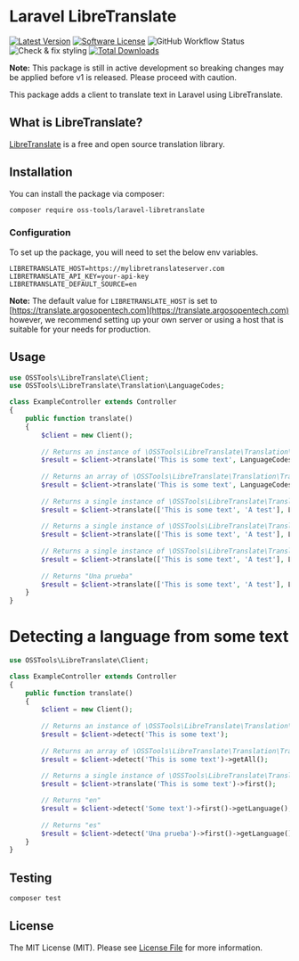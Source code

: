 # Laravel LibreTranslate

[![Latest Version](https://img.shields.io/github/release/oss-tools/laravel-libretranslate.svg?style=flat-square)](https://github.com/oss-tools/laravel-libretranslate/releases)
[![Software License](https://img.shields.io/badge/license-MIT-brightgreen.svg?style=flat-square)](LICENSE.md)
![GitHub Workflow Status](https://img.shields.io/github/workflow/status/oss-tools/laravel-libretranslate/run-tests?label=tests)
![Check & fix styling](https://github.com/oss-tools/laravel-libretranslate/workflows/Check%20&%20fix%20styling/badge.svg)
[![Total Downloads](https://img.shields.io/packagist/dt/oss-tools/laravel-libretranslate.svg?style=flat-square)](https://packagist.org/packages/oss-tools/laravel-libretranslate)

**Note:** This package is still in active development so breaking changes may be applied before v1 is released. Please proceed with caution.

This package adds a client to translate text in Laravel using LibreTranslate.

## What is LibreTranslate?

[LibreTranslate](https://github.com/LibreTranslate/LibreTranslate) is a free and open source translation library.

## Installation

You can install the package via composer:

```bash
composer require oss-tools/laravel-libretranslate
```

### Configuration
To set up the package, you will need to set the below env variables.

```
LIBRETRANSLATE_HOST=https://mylibretranslateserver.com
LIBRETRANSLATE_API_KEY=your-api-key
LIBRETRANSLATE_DEFAULT_SOURCE=en
```
**Note:** The default value for `LIBRETRANSLATE_HOST` is set to [https://translate.argosopentech.com](https://translate.argosopentech.com) however, we recommend setting up your own server or using a host that is suitable for your needs for production.
## Usage

``` php
use OSSTools\LibreTranslate\Client;
use OSSTools\LibreTranslate\Translation\LanguageCodes;

class ExampleController extends Controller
{
    public function translate()
    {
        $client = new Client();
        
        // Returns an instance of \OSSTools\LibreTranslate\Translation\TranslationCollection
        $result = $client->translate('This is some text', LanguageCodes::SPANISH);
        
        // Returns an array of \OSSTools\LibreTranslate\Translation\TranslationItem
        $result = $client->translate('This is some text', LanguageCodes::SPANISH)->getAll();
        
        // Returns a single instance of \OSSTools\LibreTranslate\Translation\TranslationItem
        $result = $client->translate(['This is some text', 'A test'], LanguageCodes::SPANISH)->first();
        
        // Returns a single instance of \OSSTools\LibreTranslate\Translation\TranslationItem
        $result = $client->translate(['This is some text', 'A test'], LanguageCodes::SPANISH)->last();
        
        // Returns a single instance of \OSSTools\LibreTranslate\Translation\TranslationItem
        $result = $client->translate(['This is some text', 'A test'], LanguageCodes::SPANISH)->get('A test');
        
        // Returns "Una prueba"
        $result = $client->translate(['This is some text', 'A test'], LanguageCodes::SPANISH)->last()->getText();
    }
}
```

# Detecting a language from some text
``` php
use OSSTools\LibreTranslate\Client;

class ExampleController extends Controller
{
    public function translate()
    {
        $client = new Client();
        
        // Returns an instance of \OSSTools\LibreTranslate\Translation\TranslationDetectionCollection
        $result = $client->detect('This is some text');
        
        // Returns an array of \OSSTools\LibreTranslate\Translation\TranslationDetectionItem
        $result = $client->detect('This is some text')->getAll();
        
        // Returns a single instance of \OSSTools\LibreTranslate\Translation\TranslationDetectionItem
        $result = $client->translate('This is some text')->first();

        // Returns "en"
        $result = $client->detect('Some text')->first()->getLanguage();
        
        // Returns "es"
        $result = $client->detect('Una prueba')->first()->getLanguage();
    }
}
```

## Testing

``` bash
composer test
```

## License

The MIT License (MIT). Please see [License File](LICENSE.md) for more information.
